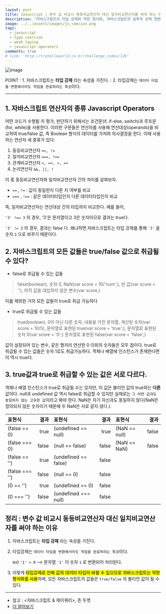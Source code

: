 ```yaml
---
layout: post
title: Javascript | 변수 값 비교시 동등비교연산자 대신 일치비교연산자를 써야 하는 이유
description: "자바스크립트의 타입 강제와 약한 형식화, 자바스크립트의 암묵적 강제 형변환 Javascript type coercion and weak typing"
image: ../../assets/images/js_coecion.png
tags:
  - javascript
  - type coercion
  - weak typing
  - javascript operators
comments: true
# link: 'http://tryhelloworld.co.kr/challenge_codes/126'
---
```


![image](../../assets/images/images.png)

POINT
: 1. 자바스크립트는 **타입 강제** 라는 속성을 가진다.
: 2. 타입강제는 `데이터 타입을 변환해서라도 작업을 완료하려는 특성`이다.

---

## 1. 자바스크립트 연산자의 종류 Javascript Operators

어떤 코드가 수행될 지 평가, 판단하기 위해서는 조건문(if, if-else, switch)과 루프문(for, while)을 사용한다. 이러한 구문들은 연산자를 사용해 연산대상(operands)을 비교하여 true/false 값, 즉 Boolean 형식의 데이터를 가져와 의사결정을 한다. 이때 사용하는 연산자 세 종류가 있다.

1. 동등비교연산자 `==, !=` 
2. 일치비교연산자 `===, !==` 
3. 관계비교연산자 `<, =<, >, =>` 
4. 논리연산자 `&&, ||, !`

이 중 동등비교연산자와 일치비교연산자 간의 차이를 살펴보자.

-  `==` , `!=` : 값이 동일한지 다른 지 여부를 비교
-  `===` , `!==` : 같은 데이터타입인지 다른 데이터타입인지 비교

즉, 일치비교연산자는 연산대상 간의 타입까지 비교한다.
예를 들어,

 `'3' !== 3` 의 경우, '3'은 문자열이고 3은 숫자이므로 결과는 true다.

 `'3' != 3` 의 경우, 결과는 false 다. 왜냐하면 자바스크립트는 타입 강제를 통해 `'3'` 을 숫자 `3` 으로 바꾸기 때문이다.

## 2. 자바스크립트의 모든 값들은 true/false 값으로 취급될 수 있다?

* false로 취급될 수 있는 값들

> false(boolean), 숫자 0, NaN(var score = 10/'num';), 빈 값(var score = ''), 아직 값을 대입하지 않은 변수(var score;)

이를 제외한 거의 모든 값들이 true로 취급 가능하다

* true로 취급될 수 있는 값들

> true(boolean), 0이 아닌 다른 숫자, 내용을 가진 문자열, 계산된 숫자(var score = 10/5), 문자열로 표현된 true(var score = 'true';), 문자열로 표현된 숫자 0(var score = '0';) 문자열로 표현된 false(var score = 'false';)

값이 설정되어 있는 변수, 같은 형끼리 연산한 0 이외의 숫자들은 모두 참이다. true로 취급될 수 있는 값들은 숫자 1로도 취급가능하다. 객체나 배열에 인스턴스가 존재한다면 이 역시 true다.

## 3.  true값과 true로 취급할 수 있는 값은 서로 다르다.

객체나 배열 인스턴스가 true로 취급될 수는 있지만, 이 값은 불리언 값의 true와는 **다른** 값이다.
null과 undefined 값 역시 false로 취급할 수 있지만 실제로는 `그 어떤 값과도 동일하지 않는 고유한 값`이라고 봐야 한다. NaN은 자기 자신과도 동일하지 않다(NaN은 정의되지 않은 숫자이기 때문에 두 NaN은 서로 같지 않다.).

|표현식|결과|표현식|결과|표현식|결과|
|:--|--:|:--|--:|:--|--:|
|(false == 0)|true|(undefined == null)|true|(NaN == null)|false|
|(false === 0)|false|(null == false)|false|(NaN == NaN)|false|
|(false == '')|true|(undefined == false)|false|
|(false === '')|false|(null == 0)|false|
|(0 == '')|true|(undefined == 0)|false|
|(0 === '')|false|(undefined === null)|false|

## 정리 : 변수 값 비교시 동등비교연산자 대신 일치비교연산자를 써야 하는 이유

1. 자바스크립트는 **타입 강제** 라는 속성을 가진다.
2. 타입강제는 `데이터 타입을 변환해서라도 작업을 완료하려는 특성`이다.

	ex) `'1' > 0` —> 문자열 `'1'` 이 숫자 `1` 로 변환되어 처리된다.

3. 이렇게 <mark>타입강제로 인해 값의 데이터 타입이 바뀔 수 있으므로 자바스크립트는 약한 형식화를 사용</mark>하며, 모든 자바스크립트의 값들은 `true/false` 의 불리언 값이 될 수 있다.

---

- 참고 : <자바스크립트 & 제이쿼리>, 존 두캣
- [더 알아보기](https://www.slideshare.net/senxation/ss-16791882)